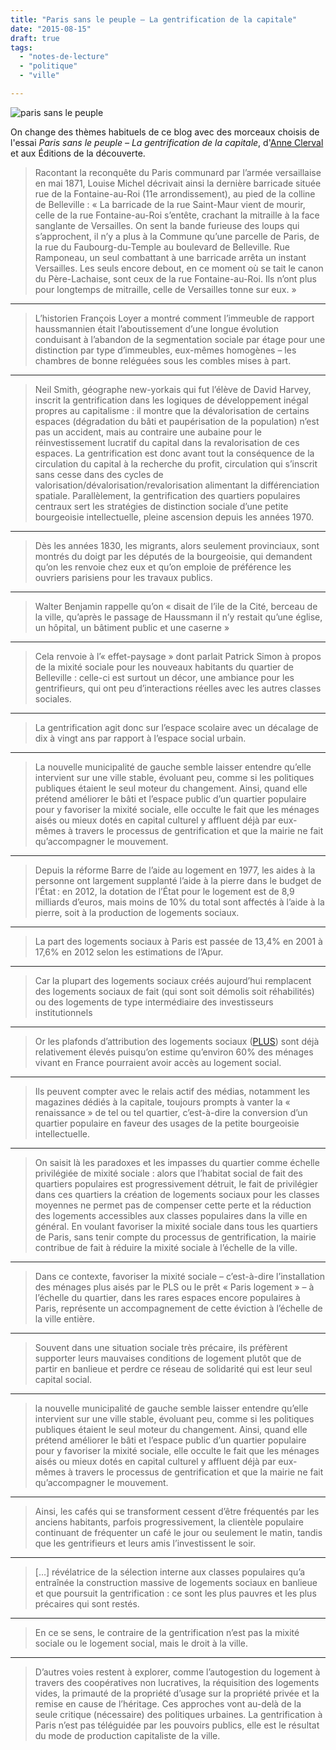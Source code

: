 ```yaml
---
title: "Paris sans le peuple – La gentrification de la capitale"
date: "2015-08-15"
draft: true
tags:
  - "notes-de-lecture"
  - "politique"
  - "ville"

---
```


![paris sans le peuple](/assets/images/paris-sans-le-peuple.jpg)

On change des thèmes habituels de ce blog avec des morceaux choisis de l'essai _Paris sans le peuple – La gentrification de la capitale_, d'[Anne Clerval](http://acp.u-pem.fr/equipe/anne-clerval/) et aux Éditions de la découverte.

> Racontant la reconquête du Paris communard par l’armée versaillaise en mai 1871, Louise Michel décrivait ainsi la dernière barricade située rue de la Fontaine-au-Roi (11e arrondissement), au pied de la colline de Belleville : « La barricade de la rue Saint-Maur vient de mourir, celle de la rue Fontaine-au-Roi s’entête, crachant la mitraille à la face sanglante de Versailles. On sent la bande furieuse des loups qui s’approchent, il n’y a plus à la Commune qu’une parcelle de Paris, de la rue du Faubourg-du-Temple au boulevard de Belleville. Rue Ramponeau, un seul combattant à une barricade arrêta un instant Versailles. Les seuls encore debout, en ce moment où se tait le canon du Père-Lachaise, sont ceux de la rue Fontaine-au-Roi. Ils n’ont plus pour longtemps de mitraille, celle de Versailles tonne sur eux. »

* * *

> L’historien François Loyer a montré comment l’immeuble de rapport haussmannien était l’aboutissement d’une longue évolution conduisant à l’abandon de la segmentation sociale par étage pour une distinction par type d’immeubles, eux-mêmes homogènes – les chambres de bonne reléguées sous les combles mises à part.

* * *

> Neil Smith, géographe new-yorkais qui fut l’élève de David Harvey, inscrit la gentrification dans les logiques de développement inégal propres au capitalisme : il montre que la dévalorisation de certains espaces (dégradation du bâti et paupérisation de la population) n’est pas un accident, mais au contraire une aubaine pour le réinvestissement lucratif du capital dans la revalorisation de ces espaces. La gentrification est donc avant tout la conséquence de la circulation du capital à la recherche du profit, circulation qui s’inscrit sans cesse dans des cycles de valorisation/dévalorisation/revalorisation alimentant la différenciation spatiale. Parallèlement, la gentrification des quartiers populaires centraux sert les stratégies de distinction sociale d’une petite bourgeoisie intellectuelle, pleine ascension depuis les années 1970.

* * *

> Dès les années 1830, les migrants, alors seulement provinciaux, sont montrés du doigt par les députés de la bourgeoisie, qui demandent qu’on les renvoie chez eux et qu’on emploie de préférence les ouvriers parisiens pour les travaux publics.

* * *

> Walter Benjamin rappelle qu’on « disait de l’ile de la Cité, berceau de la ville, qu’après le passage de Haussmann il n’y restait qu’une église, un hôpital, un bâtiment public et une caserne »

* * *

> Cela renvoie à l’« effet-paysage » dont parlait Patrick Simon à propos de la mixité sociale pour les nouveaux habitants du quartier de Belleville : celle-ci est surtout un décor, une ambiance pour les gentrifieurs, qui ont peu d’interactions réelles avec les autres classes sociales.

* * *

> La gentrification agit donc sur l’espace scolaire avec un décalage de dix à vingt ans par rapport à l’espace social urbain.

* * *

> La nouvelle municipalité de gauche semble laisser entendre qu’elle intervient sur une ville stable, évoluant peu, comme si les politiques publiques étaient le seul moteur du changement. Ainsi, quand elle prétend améliorer le bâti et l’espace public d’un quartier populaire pour y favoriser la mixité sociale, elle occulte le fait que les ménages aisés ou mieux dotés en capital culturel y affluent déjà par eux-mêmes à travers le processus de gentrification et que la mairie ne fait qu’accompagner le mouvement.

* * *

> Depuis la réforme Barre de l’aide au logement en 1977, les aides à la personne ont largement supplanté l’aide à la pierre dans le budget de l’État : en 2012, la dotation de l’État pour le logement est de 8,9 milliards d’euros, mais moins de 10% du total sont affectés à l’aide à la pierre, soit à la production de logements sociaux.

* * *

> La part des logements sociaux à Paris est passée de 13,4% en 2001 à 17,6% en 2012 selon les estimations de l’Apur.

* * *

> Car la plupart des logements sociaux créés aujourd’hui remplacent des logements sociaux de fait (qui sont soit démolis soit réhabilités) ou des logements de type intermédiaire des investisseurs institutionnels

* * *

> Or les plafonds d’attribution des logements sociaux ([PLUS](http://vosdroits.service-public.fr/particuliers/F869.xhtml)) sont déjà relativement élevés puisqu’on estime qu’environ 60% des ménages vivant en France pourraient avoir accès au logement social.

* * *

> Ils peuvent compter avec le relais actif des médias, notamment les magazines dédiés à la capitale, toujours prompts à vanter la « renaissance » de tel ou tel quartier, c’est-à-dire la conversion d’un quartier populaire en faveur des usages de la petite bourgeoisie intellectuelle.

* * *

> On saisit là les paradoxes et les impasses du quartier comme échelle privilégiée de mixité sociale : alors que l’habitat social de fait des quartiers populaires est progressivement détruit, le fait de privilégier dans ces quartiers la création de logements sociaux pour les classes moyennes ne permet pas de compenser cette perte et la réduction des logements accessibles aux classes populaires dans la ville en général. En voulant favoriser la mixité sociale dans tous les quartiers de Paris, sans tenir compte du processus de gentrification, la mairie contribue de fait à réduire la mixité sociale à l’échelle de la ville.

* * *

> Dans ce contexte, favoriser la mixité sociale – c’est-à-dire l’installation des ménages plus aisés par le PLS ou le prêt « Paris logement » – à l’échelle du quartier, dans les rares espaces encore populaires à Paris, représente un accompagnement de cette éviction à l’échelle de la ville entière.

* * *

> Souvent dans une situation sociale très précaire, ils préfèrent supporter leurs mauvaises conditions de logement plutôt que de partir en banlieue et perdre ce réseau de solidarité qui est leur seul capital social.

* * *

> la nouvelle municipalité de gauche semble laisser entendre qu’elle intervient sur une ville stable, évoluant peu, comme si les politiques publiques étaient le seul moteur du changement. Ainsi, quand elle prétend améliorer le bâti et l’espace public d’un quartier populaire pour y favoriser la mixité sociale, elle occulte le fait que les ménages aisés ou mieux dotés en capital culturel y affluent déjà par eux-mêmes à travers le processus de gentrification et que la mairie ne fait qu’accompagner le mouvement.

* * *

> Ainsi, les cafés qui se transforment cessent d’être fréquentés par les anciens habitants, parfois progressivement, la clientèle populaire continuant de fréquenter un café le jour ou seulement le matin, tandis que les gentrifieurs et leurs amis l’investissent le soir.

* * *

> \[…\] révélatrice de la sélection interne aux classes populaires qu’a entraînée la construction massive de logements sociaux en banlieue et que poursuit la gentrification : ce sont les plus pauvres et les plus précaires qui sont restés.

* * *

> En ce se sens, le contraire de la gentrification n’est pas la mixité sociale ou le logement social, mais le droit à la ville.

* * *

> D’autres voies restent à explorer, comme l’autogestion du logement à travers des coopératives non lucratives, la réquisition des logements vides, la primauté de la propriété d’usage sur la propriété privée et la remise en cause de l’héritage. Ces approches vont au-delà de la seule critique (nécessaire) des politiques urbaines. La gentrification à Paris n’est pas téléguidée par les pouvoirs publics, elle est le résultat du mode de production capitaliste de la ville.
